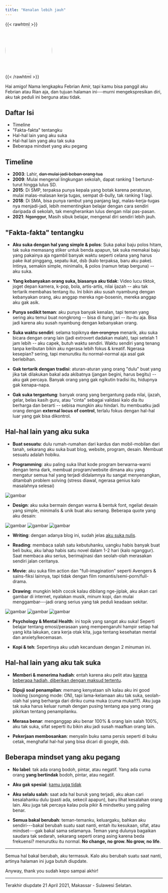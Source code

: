 ```yaml
---
title: "Kenalan lebih jauh"
---
```


{{< rawhtml >}}
<img src="../img/photo.jpg" style="display: block; width: 150px; border-radius: 50%;">
{{< /rawhtml >}}

Hai amigo! Nama lengkapku Febrian Amir, tapi kamu bisa panggil aku Febrian atau Rian aja, dan tujuan halaman ini---murni mengekspresikan diri, aku tak peduli ini berguna atau tidak.

## Daftar Isi

- Timeline
- "Fakta-fakta" tentangku
- Hal-hal lain yang aku suka
- Hal-hal lain yang aku tak suka
- Beberapa mindset yang aku pegang

## Timeline

- **2003**: Lahir, ~~dan mulai jadi beban orang tua~~
- **2009**: Mulai mengenal lingkungan sekolah, dapat ranking 1 berturut-turut hingga lulus SD.
- **2015**: Di SMP, terpaksa punya kepala yang botak karena peraturan, mulai malas-malasan kerja tugas, sempat di-bully, tak ranking 1 lagi.
- **2018**: Di SMA, bisa punya rambut yang panjang lagi, malas-kerja-tugas nya menjadi-jadi, lebih mementingkan belajar dengan cara sendiri daripada di sekolah, tak mengherankan lulus dengan nilai pas-pasan.
- **2021**: ~~Nganggur~~, Masih sibuk belajar, mengenal diri sendiri lebih jauh.

## "Fakta-fakta" tentangku

- **Aku suka dengan hal yang simple & polos**: Suka pakai baju polos hitam, tak suka memasang stiker untuk benda apapun, tak suka memakai baju yang pakainya aja ngambil banyak waktu seperti celana yang harus pake ikat pinggang, sepatu ikat, dsb (kalo terpaksa, baru aku pake). Intinya, semakin simple, minimalis, & polos (namun tetap berguna) -- aku suka.

- **Yang kebanyakan orang suka, biasanya aku tidak**: Video lucu tiktok, joget depan kamera, k-pop, bola, artis-artis, nilai ijazah -- aku tak tertarik membahas tentang itu. Ini bikin aku susah nyambung dengan kebanyakan orang, aku anggap mereka nge-bosenin, mereka anggap aku gak asik.

- **Punya sedikit teman**: aku punya banyak kenalan, tapi teman yang sering aku temui buat nongkrong -- bisa di itung jari -- itu-itu aja. Bisa jadi karena aku susah nyambung dengan kebanyakan orang.

- **Suka waktu sendiri**: selama topiknya ~~dan orangnya~~ menarik, aku suka bicara dengan orang lain (jadi extrovert dadakan malah), tapi setelah 1 jam lebih -- aku capek, butuh waktu sendiri. Waktu sendiri yang tenang tanpa keributan bikin aku ngerasa lebih fokus & kreatif. Ngerasa kesepian? sering, tapi menurutku itu normal-normal aja asal gak berlebihan.

- **Gak tertarik dengan tradisi**: aturan-aturan yang orang "dulu" buat yang jika tak dilakukan bakal ada akibatnya (jangan begini, harus begitu) -- aku gak percaya. Banyak orang yang gak ngikutin tradisi itu, hidupnya gak kenapa-napa.

- **Gak suka tergantung**: banyak orang yang bergantung pada nilai, ijazah, gelar, belas kasih guru, atau "cinta" sebagai validasi kalo dia itu berharga dan berarti -- sebisa mungkin aku hindari. Itu membuatku jadi orang dengan **external locus of control**, terlalu fokus dengan hal-hal luar yang gak bisa dikontrol.

## Hal-hal lain yang aku suka

- **Buat sesuatu**: dulu rumah-rumahan dari kardus dan mobil-mobilan dari tanah, sekarang aku suka buat blog, website, program, desain. Membuat sesuatu adalah hobiku.

- **Programming**: aku paling suka lihat kode program berwarna-warni dengan tema dark, membuat program/website dimana aku yang mengatur semua hal yang terjadi didalamnya itu sangat menyenangkan, ditambah problem solving (stress diawal, ngerasa genius kalo masalahnya selesai)

![gambar](../img/prog.png)

- **Design**: aku suka bermain dengan warna & bentuk font, ngeliat desain yang simple, minimalis & unik buat aku senang. Beberapa quote yang aku desain:

![gambar](../img/design-1.png)
![gambar](../img/design-2.png)
![gambar](../img/design-3.png)

- **Writing**: dengan adanya blog ini, sudah jelas [aku suka nulis](/kenapa-nulis/).

- **Reading**: membaca salah satu kebutuhanku, uangku habis banyak buat beli buku, aku lahap habis satu novel dalam 1-2 hari (kalo nganggur). Saat membaca aku serius, berimajinasi dan seolah-olah merasakan sendiri jalan ceritanya.

- **Movie**: aku suka film action dan "full-imagination" seperti Avengers & sains-fiksi lainnya, tapi tidak dengan film romantis/semi-porn/full-drama.

- **Drawing**: mungkin lebih cocok kalau dibilang nge-jiplak, aku akan cari gambar di internet, nyalakan musik, minum kopi, dan mulai menggambar---jadi orang serius yang tak peduli keadaan sekitar.

![gambar](../img/drawing-1.jpg)
![gambar](../img/drawing-2.jpg)
![gambar](../img/drawing-3.jpg)

- **Psychology & Mental Health**: ini topik yang sangat aku suka! Seperti belajar tentang emosi/perasaan yang mempengaruhi hampir setiap hal yang kita lakukan, cara kerja otak kita, juga tentang kesehatan mental dan anxiety/kecemasan.

- **Kopi & teh**: Sepertinya aku udah kecanduan dengan 2 minuman ini.

## Hal-hal lain yang aku tak suka

- **Memberi & menerima hadiah**: entah karena aku pelit atau [karena beberapa hadiah, diberikan dengan maksud tertentu](/hadiah/).

- **Dipuji soal penampilan**: memang kenyataan sih kalau aku ini good looking (songong mode: ON), tapi lama-kelamaan aku tak suka, seolah-olah hal yang berharga dari diriku cuma muka (cuma muka!!?). Aku juga tak suka harus keluar rumah dengan pusing tentang apa yang orang pikirkan tentang penampilanku.

- **Merasa benar**: menganggap aku benar 100% & orang lain salah 100%, aku tak suka, sifat seperti itu bikin aku jadi susah maafkan orang lain. 

- **Pekerjaan membosankan**: menyalin buku sama persis seperti di buku cetak, menghafal hal-hal yang bisa dicari di google, dsb.

## Beberapa mindset yang aku pegang

- **No label**: tak ada orang bodoh, pintar, atau negatif. Yang ada cuma orang **yang bertindak** bodoh, pintar, atau negatif.

- **Aku gak spesial**: [kamu juga tidak](/spesial/)

- **Aku selalu salah**: saat ada hal buruk yang terjadi, aku akan cari kesalahanku dulu (pasti ada, sekecil apapun), baru lihat kesalahan orang lain. Aku juga tak percaya kalau pola pikir & mindsetku yang paling benar.

- **Semua bakal berubah**: teman-temanku, keluargaku, bahkan aku sendiri---bakal berubah suatu saat nanti, entah itu kesukaan, sifat, atau mindset---gak bakal sama selamanya. Teman yang dulunya bagaikan saudara tak sedarah, sekarang seperti orang asing karena beda frekuensi? menurutku itu normal. **No change, no grow. No grow, no life**.

---

Semua hal bakal berubah, aku termasuk. Kalo aku berubah suatu saat nanti, artinya halaman ini juga butuh diupdate.

Anyway, thank you sudah kepo sampai akhir!

---

Terakhir diupdate 21 April 2021, Makassar - Sulawesi Selatan.